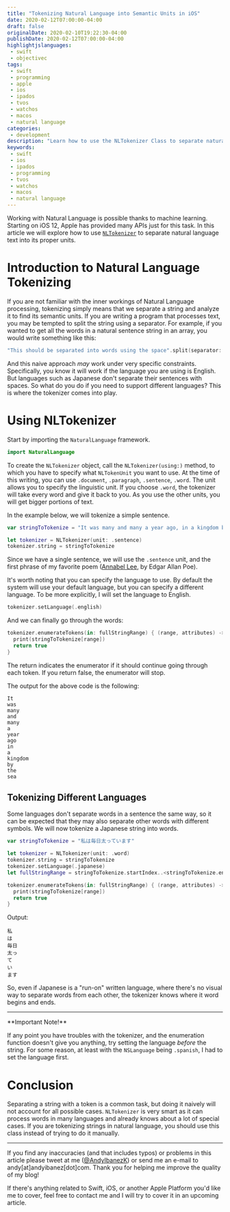 ```yaml
---
title: "Tokenizing Natural Language into Semantic Units in iOS"
date: 2020-02-12T07:00:00-04:00
draft: false
originalDate: 2020-02-10T19:22:30-04:00
publishDate: 2020-02-12T07:00:00-04:00
highlightjslanguages:
 - swift
 - objectivec
tags:
 - swift
 - programming
 - apple
 - ios
 - ipados
 - tvos
 - watchos
 - macos
 - natural language
categories:
 - development
description: "Learn how to use the NLTokenizer Class to separate natural language strings into components"
keywords:
 - swift
 - ios
 - ipados
 - programming
 - tvos
 - watchos
 - macos
 - natural language
---
```


Working with Natural Language is possible thanks to machine learning. Starting on iOS 12, Apple has provided many APIs just for this task. In this article we will explore how to use [`NLTokenizer`](https://developer.apple.com/documentation/naturallanguage/nltokenizer) to separate natural language text into its proper units.

# Introduction to Natural Language Tokenizing

If you are not familiar with the inner workings of Natural Language processing, tokenizing simply means that we separate a string and analyze it to find its semantic units. If you are writing a program that processes text, you may be tempted to split the string using a separator. For example, if you wanted to get all the words in a natural sentence string in an array, you would write something like this:

```swift
"This should be separated into words using the space".split(separator: " ")
```

And this naive approach *may* work under very specific constraints. Specifically, you know it will work if the language you are using is English. But languages such as Japanese don't separate their sentences with spaces. So what do you do if you need to support different languages? This is where the tokenizer comes into play.

# Using NLTokenizer

Start by importing the `NaturalLanguage` framework.

```Swift
import NaturalLanguage
```

To create the `NLTokenizer` object, call the `NLTokenizer(using:)` method, to which you have to specify what `NLTokenUnit` you want to use. At the time of this writing, you can use `.document`, `.paragraph`, `.sentence`, `.word`. The unit allows you to specify the linguistic unit. If you choose `.word`, the tokenizer will take every word and give it back to you. As you use the other units, you will get bigger portions of text.

In the example below, we will tokenize a simple sentence.

```swift
var stringToTokenize = "It was many and many a year ago, in a kingdom by the sea."

let tokenizer = NLTokenizer(unit: .sentence)
tokenizer.string = stringToTokenize
```

Since we have a single sentence, we will use the `.sentence` unit, and the first phrase of my favorite poem ([Annabel Lee](https://en.wikipedia.org/wiki/Annabel_Lee), by Edgar Allan Poe).

It's worth noting that you can specify the language to use. By default the system will use your default language, but you can specify a different language. To be more explicitly, I will set the language to English.

```swift
tokenizer.setLanguage(.english)
```

And we can finally go through the words:

```swift
tokenizer.enumerateTokens(in: fullStringRange) { (range, attributes) -> Bool in
  print(stringToTokenize[range])
  return true
}
```

The return indicates the enumerator if it should continue going through each token. If you return false, the enumerator will stop.

The output for the above code is the following:

```
It
was
many
and
many
a
year
ago
in
a
kingdom
by
the
sea
```

## Tokenizing Different Languages

Some languages don't separate words in a sentence the same way, so it can be expected that they may also separate other words with different symbols. We will now tokenize a Japanese string into words.

```swift
var stringToTokenize = "私は毎日太っています"

let tokenizer = NLTokenizer(unit: .word)
tokenizer.string = stringToTokenize
tokenizer.setLanguage(.japanese)
let fullStringRange = stringToTokenize.startIndex..<stringToTokenize.endIndex

tokenizer.enumerateTokens(in: fullStringRange) { (range, attributes) -> Bool in
  print(stringToTokenize[range])
  return true
}
```

Output:

```
私
は
毎日
太っ
て
い
ます
```

So, even if Japanese is a "run-on" written language, where there's no visual way to separate words from each other, the tokenizer knows where it word begins and ends.

<hr>
**Important Note!**

If any point you have troubles with the tokenizer, and the enumeration function doesn't give you anything, try setting the language *before* the string. For some reason, at least with the `NSLanguage` being `.spanish`, I had to set the language first.
</hr>

# Conclusion

Separating a string with a token is a common task, but doing it naively will not account for all possible cases. `NLTokenizer` is very smart as it can process words in many languages and already knows about a lot of special cases. If you are tokenizing strings in natural language, you should use this class instead of trying to do it manually.

<hr>

If you find any inaccuracies (and that includes typos) or problems in this article please tweet at me ([@AndyIbanezK](https://twitter.com/AndyIbanezK)) or send me an e-mail to andy[at]andyibanez[dot]com. Thank you for helping me improve the quality of my blog!

If there's anything related to Swift, iOS, or another Apple Platform you'd like me to cover, feel free to contact me and I will try to cover it in an upcoming article.
